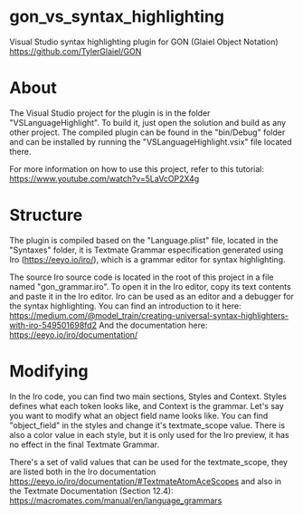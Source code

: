 # gon_vs_syntax_highlighting
Visual Studio syntax highlighting plugin for GON (Glaiel Object Notation) https://github.com/TylerGlaiel/GON

# About
The Visual Studio project for the plugin is in the folder "VSLanguageHighlight". To build it, just open the solution and build as any other project.
The compiled plugin can be found in the "bin/Debug" folder and can be installed by running the "VSLanguageHighlight.vsix" file located there.

For more information on how to use this project, refer to this tutorial: https://www.youtube.com/watch?v=5LaVcOP2X4g

# Structure
The plugin is compiled based on the "Language.plist" file, located in the "Syntaxes" folder, it is Textmate Grammar especification generated using Iro (https://eeyo.io/iro/), which is a grammar editor for syntax highlighting.

The source Iro source code is located in the root of this project in a file named "gon_grammar.iro". To open it in the Iro editor, copy its text contents and paste it in the Iro editor.
Iro can be used as an editor and a debugger for the syntax highlighting. 
You can find an introduction to it here: https://medium.com/@model_train/creating-universal-syntax-highlighters-with-iro-549501698fd2
And the documentation here: https://eeyo.io/iro/documentation/

# Modifying
In the Iro code, you can find two main sections, Styles and Context. Styles defines what each token looks like, and Context is the grammar.
Let's say you want to modify what an object field name looks like. You can find "object_field" in the styles and change it's textmate_scope value. There is also a color value in each style, but it is only used for the Iro preview, it has no effect in the final Textmate Grammar.

There's a set of valid values that can be used for the textmate_scope, they are listed both in the Iro documentation https://eeyo.io/iro/documentation/#TextmateAtomAceScopes and also in the Textmate Documentation (Section 12.4): https://macromates.com/manual/en/language_grammars
